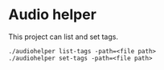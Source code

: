 # Audio helper
This project can list and set tags.

```
./audiohelper list-tags -path=<file path>
./audiohelper set-tags -path=<file path>
```
